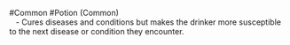 #Common #Potion
(Common)  
   - Cures diseases and conditions but makes the drinker more susceptible to the next disease or condition they encounter.  